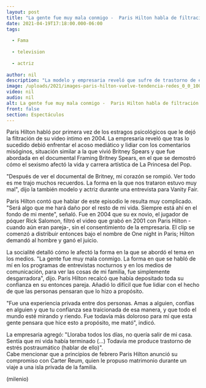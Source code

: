 ```yaml
---
layout: post
title: "La gente fue muy mala conmigo -  Paris Hilton habla de filtración de su video íntimo"
date: 2021-04-19T17:18:00.000-06:00
tags:
  
  - Fama
  
  - television
  
  - actriz
  
author: nil
description: "La modelo y empresaria reveló que sufre de trastorno de estrés postraumático tras la filtración sin su consentimiento de dicha grabación. "
image: /uploads/2021/images-paris-hilton-vuelve-tendencia-redes_0_0_1000_622.jpg
video: nil
audio: nil
alt: La gente fue muy mala conmigo -  Paris Hilton habla de filtración de su video íntimo
front: false
section: Espectáculos
---
```


Paris Hilton habló por primera vez de los estragos psicológicos que le dejó la filtración de su video íntimo en 2004. La empresaria reveló que tras lo sucedido debió enfrentar el acoso mediático y lidiar con los comentarios misóginos, situación similar a la que vivió Britney Spears y que fue abordada en el documental Framing Britney Spears, en el que se demostró cómo el sexismo afectó la vida y carrera artística de La Princesa del Pop. 

"Después de ver el documental de Britney, mi corazón se rompió. Ver todo es me trajo muchos recuerdos. La forma en la que nos trataron estuvo muy mal", dijo la también modelo y actriz durante una entrevista para Vanity Fair. 

Paris Hilton contó que hablar de este episodio le resulta muy complicado. "Será algo que me hará daño por el resto de mi vida. Siempre está ahí en el fondo de mi mente", señaló.  Fue en 2004 que su ex novio, el jugador de póquer Rick Salomon, filtró el video que grabó en 2001 con Paris Hilton -cuando aún eran pareja-, sin el consentimiento de la empresaria. El clip se comenzó a distribuir entonces bajo el nombre de One night in Paris; Hilton demandó al hombre y ganó el juicio.  

La socialité detalló cómo le afectó la forma en la que se abordó el tema en los medios. "La gente fue muy mala conmigo. La forma en que se habló de mí en los programas de entrevistas nocturnos y en los medios de comunicación, para ver las cosas de mi familia, fue simplemente desgarradora", dijo. Paris Hilton recalcó que había depositado toda su confianza en su entonces pareja. Añadió lo difícil que fue lidiar con el hecho de que las personas pensaran que lo hizo a propósito.  

"Fue una experiencia privada entre dos personas. Amas a alguien, confías en alguien y que tu confianza sea traicionada de esa manera, y que todo el mundo esté mirando y riendo. Fue todavía más doloroso para mí que esta gente pensara que hice esto a propósito, me mató", indicó.  

La empresaria agregó: "Lloraba todos los días, no quería salir de mi casa. Sentía que mi vida había terminado (...) Todavía me produce trastorno de estrés postraumático (hablar de ello)".  
Cabe mencionar que a principios de febrero Paris Hilton anunció su compromiso con Carter Reum, quien le propuso matrimonio durante un viaje a una isla privada de la familia.  

(milenio)
